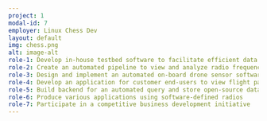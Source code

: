 ```yaml
---
project: 1
modal-id: 7
employer: Linux Chess Dev
layout: default
img: chess.png
alt: image-alt
role-1: Develop in-house testbed software to facilitate efficient data collection (software is currently being used by 3 different programs within the company)
role-2: Create an automated pipeline to view and analyze radio frequency data
role-3: Design and implement an automated on-board drone sensor software
role-4: Develop an application for customer end-users to view flight paths of drones and high-altitude balloons
role-5: Build backend for an automated query and store open-source data
role-6: Produce various applications using software-defined radios
role-7: Participate in a competitive business development initiative
---
```

